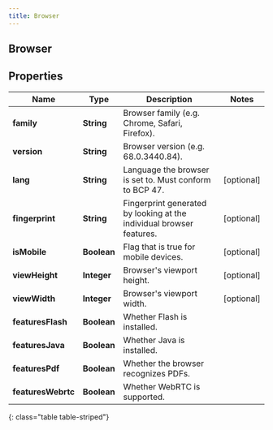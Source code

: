 ```yaml
---
title: Browser
---
```

## Browser


## Properties

| Name | Type | Description | Notes |
| ------------ | ------------- | ------------- | ------------- |
| **family** | <!----><!---->**String**<!----> | Browser family (e.g. Chrome, Safari, Firefox). |  |
| **version** | <!----><!---->**String**<!----> | Browser version (e.g. 68.0.3440.84). |  |
| **lang** | <!----><!---->**String**<!----> | Language the browser is set to. Must conform to BCP 47. |  [optional] |
| **fingerprint** | <!----><!---->**String**<!----> | Fingerprint generated by looking at the individual browser features. |  [optional] |
| **isMobile** | <!----><!---->**Boolean**<!----> | Flag that is true for mobile devices. |  [optional] |
| **viewHeight** | <!----><!---->**Integer**<!----> | Browser's viewport height. |  [optional] |
| **viewWidth** | <!----><!---->**Integer**<!----> | Browser's viewport width. |  [optional] |
| **featuresFlash** | <!----><!---->**Boolean**<!----> | Whether Flash is installed. |  |
| **featuresJava** | <!----><!---->**Boolean**<!----> | Whether Java is installed. |  |
| **featuresPdf** | <!----><!---->**Boolean**<!----> | Whether the browser recognizes PDFs. |  |
| **featuresWebrtc** | <!----><!---->**Boolean**<!----> | Whether WebRTC is supported. |  |
{: class="table table-striped"}



